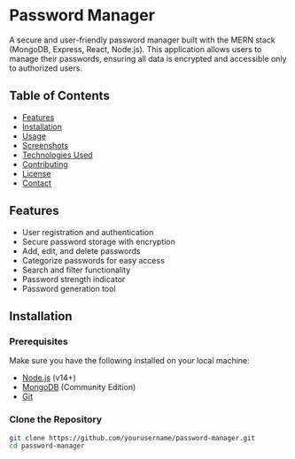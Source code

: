 
# Password Manager

A secure and user-friendly password manager built with the MERN stack (MongoDB, Express, React, Node.js). This application allows users to manage their passwords, ensuring all data is encrypted and accessible only to authorized users.

## Table of Contents

- [Features](#features)
- [Installation](#installation)
- [Usage](#usage)
- [Screenshots](#screenshots)
- [Technologies Used](#technologies-used)
- [Contributing](#contributing)
- [License](#license)
- [Contact](#contact)

## Features

- User registration and authentication
- Secure password storage with encryption
- Add, edit, and delete passwords
- Categorize passwords for easy access
- Search and filter functionality
- Password strength indicator
- Password generation tool

## Installation

### Prerequisites

Make sure you have the following installed on your local machine:

- [Node.js](https://nodejs.org/) (v14+)
- [MongoDB](https://www.mongodb.com/) (Community Edition)
- [Git](https://git-scm.com/)

### Clone the Repository

```bash
git clone https://github.com/yourusername/password-manager.git
cd password-manager
